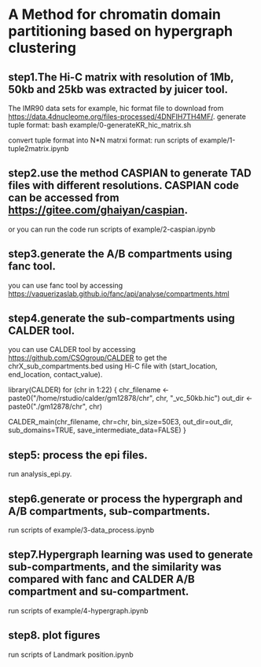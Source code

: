 # A Method for chromatin domain partitioning based on hypergraph clustering
## step1.The Hi-C matrix with resolution of 1Mb, 50kb and 25kb was extracted by juicer tool.
The IMR90 data sets for example, hic format file to download from https://data.4dnucleome.org/files-processed/4DNFIH7TH4MF/.
generate tuple format:
bash example/0-generateKR_hic_matrix.sh

convert tuple format into N*N matrxi format:
run scripts of example/1-tuple2matrix.ipynb

## step2.use the method CASPIAN to generate TAD files with different resolutions. CASPIAN code can be accessed from https://gitee.com/ghaiyan/caspian.
or you can run the code 
run scripts of example/2-caspian.ipynb


## step3.generate the A/B compartments using fanc tool.
you can use fanc tool by accessing https://vaquerizaslab.github.io/fanc/api/analyse/compartments.html 

## step4.generate the sub-compartments using CALDER tool.

you can use CALDER tool by accessing https://github.com/CSOgroup/CALDER to get the chrX_sub_compartments.bed using Hi-C file with (start_location, end_location, contact_value).

library(CALDER)
for (chr in 1:22) {
  chr_filename <- paste0("/home/rstudio/calder/gm12878/chr", chr, "_vc_50kb.hic")
  out_dir <- paste0("./gm12878/chr", chr)
  
  CALDER_main(chr_filename, chr=chr, bin_size=50E3, out_dir=out_dir, sub_domains=TRUE, save_intermediate_data=FALSE)
}


## step5: process the epi files.

run analysis_epi.py.

## step6.generate or process the hypergraph and A/B compartments, sub-compartments.
run scripts of example/3-data_process.ipynb

## step7.Hypergraph learning was used to generate sub-compartments, and the similarity was compared with fanc and CALDER A/B compartment and su-compartment.
run scripts of example/4-hypergraph.ipynb

## step8. plot figures
run scripts of Landmark position.ipynb
